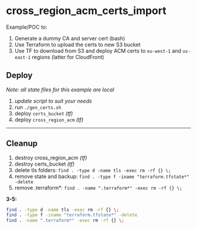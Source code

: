 # cross_region_acm_certs_import

Example/POC to:
1. Generate a dummy CA and server cert (bash)
2. Use Terraform to upload the certs to new S3 bucket
3. Use TF to download from S3 and deploy ACM certs to `eu-west-1` and `us-east-1` regions (latter for CloudFront)

## Deploy

*Note: all state files for this example are local*

1. *update script to suit your needs*
2. run `./gen_certs.sh`
3. deploy `certs_bucket` *(tf)*
4. deploy `cross_region_acm` *(tf)*

---
## Cleanup

1. destroy cross_region_acm *(tf)*
2. destroy certs_bucket *(tf)*
3. delete tls folders: `find . -type d -name tls -exec rm -rf {} \;`
4. remove state and backup: `find . -type f -iname "terraform.tfstate*" -delete`
5. remove .terraform*: `find . -name ".terraform*" -exec rm -rf {} \;`

**3-5:**
```bash
find . -type d -name tls -exec rm -rf {} \;
find . -type f -iname "terraform.tfstate*" -delete
find . -name ".terraform*" -exec rm -rf {} \;
```
